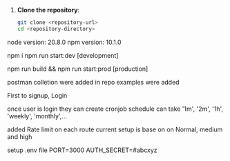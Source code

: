 1. **Clone the repository**:

   ```bash
   git clone <repository-url>
   cd <repository-directory>
   ```

node version: 20.8.0
npm version: 10.1.0

npm i
npm run start:dev [development]

npm run build && npm run start:prod [production]

postman colletion were added in repo
examples were added

First to signup, Login

once user is login they can create cronjob
schedule can take '1m', '2m', '1h', 'weekly', 'monthly',...

added Rate limit on each route current setup is base on on Normal, medium and high

setup .env file
PORT=3000
AUTH_SECRET=#abcxyz
